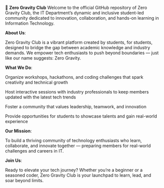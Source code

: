 🚀 **Zero Gravity Club**
Welcome to the official GitHub repository of Zero Gravity Club, the IT Department’s dynamic and inclusive student-led community dedicated to innovation, collaboration, and hands-on learning in Information Technology.

**About Us**:

Zero Gravity Club is a vibrant platform created by students, for students, designed to bridge the gap between academic knowledge and industry demands. We empower tech enthusiasts to push beyond boundaries — just like our name suggests: Zero Gravity.

**What We Do**:

Organize workshops, hackathons, and coding challenges that spark creativity and technical growth

Host interactive sessions with industry professionals to keep members updated with the latest tech trends

Foster a community that values leadership, teamwork, and innovation

Provide opportunities for students to showcase talents and gain real-world experience

**Our Mission**:

To build a thriving community of technology enthusiasts who learn, collaborate, and innovate together — preparing members for real-world challenges and careers in IT.

**Join Us**:

Ready to elevate your tech journey? Whether you’re a beginner or a seasoned coder, Zero Gravity Club is your launchpad to learn, lead, and soar beyond limits.

